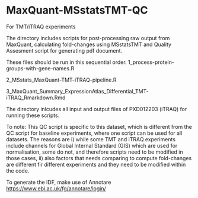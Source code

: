 # MaxQuant-MSstatsTMT-QC
For TMT/iTRAQ experiments

The directory includes scripts for post-processing raw output from MaxQuant, calculating fold-changes using MSstatsTMT and Quality Assesment script for generating pdf document.

These files should be run in this sequential order.
1_process-protein-groups-with-gene-names.R

2_MSstats_MaxQuant-TMT-iTRAQ-pipeline.R

3_MaxQuant_Summary_ExpressionAtlas_Differential_TMT-iTRAQ_Rmarkdown.Rmd

The directory inlcudes all input and output files of PXD012203 (iTRAQ) for running these scripts.

To note: This QC script is specific to this dataset, which is different from the QC script for baseline experiments, where one script can be used for all datasets. The reasons are i) while some TMT and iTRAQ experiments include channels for Global Internal Standard (GIS) which are used for normalisation, some do not, and therefore scripts need to be modified in those cases, ii) also factors that needs comparing to compute fold-changes are different fir different experiments and they need to be modified within the code.

To generate the IDF, make use of Annotare https://www.ebi.ac.uk/fg/annotare/login/
